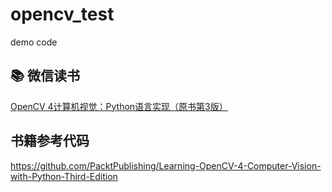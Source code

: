# opencv_test
demo code
## 📚 微信读书
[OpenCV 4计算机视觉：Python语言实现（原书第3版） ](https://weread.qq.com/web/bookDetail/74a32fc0726f98c674af3b7)

## 书籍参考代码
https://github.com/PacktPublishing/Learning-OpenCV-4-Computer-Vision-with-Python-Third-Edition
